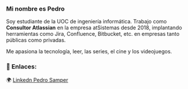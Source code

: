 ### Mi nombre es Pedro ###

Soy estudiante de la UOC de ingeniería informática. Trabajo como <strong>Consultor Atlassian</strong> en la empresa atSistemas desde 2018, implantando herramientas como Jira, Confluence, Bitbucket, etc. en empresas tanto públicas como privadas.

Me apasiona la tecnología, leer, las series, el cine y los videojuegos.

### 📝 Enlaces:

🌍 [Linkedn Pedro Samper](https://www.linkedin.com/in/pedro-s-8094b2127)
